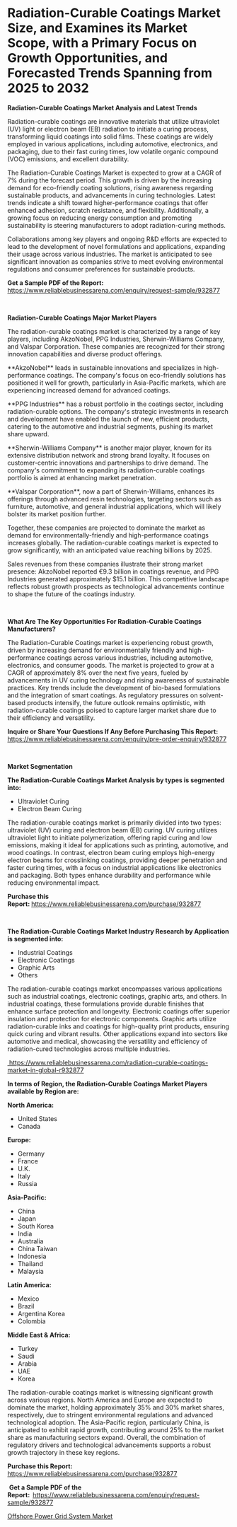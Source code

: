 <p><h1>Radiation-Curable Coatings Market Size, and Examines its Market Scope, with a Primary Focus on Growth Opportunities, and Forecasted Trends Spanning from 2025 to 2032</h1></p><p><strong>Radiation-Curable Coatings Market Analysis and Latest Trends</strong></p>
<p><p>Radiation-curable coatings are innovative materials that utilize ultraviolet (UV) light or electron beam (EB) radiation to initiate a curing process, transforming liquid coatings into solid films. These coatings are widely employed in various applications, including automotive, electronics, and packaging, due to their fast curing times, low volatile organic compound (VOC) emissions, and excellent durability.</p><p>The Radiation-Curable Coatings Market is expected to grow at a CAGR of 7% during the forecast period. This growth is driven by the increasing demand for eco-friendly coating solutions, rising awareness regarding sustainable products, and advancements in curing technologies. Latest trends indicate a shift toward higher-performance coatings that offer enhanced adhesion, scratch resistance, and flexibility. Additionally, a growing focus on reducing energy consumption and promoting sustainability is steering manufacturers to adopt radiation-curing methods. </p><p>Collaborations among key players and ongoing R&D efforts are expected to lead to the development of novel formulations and applications, expanding their usage across various industries. The market is anticipated to see significant innovation as companies strive to meet evolving environmental regulations and consumer preferences for sustainable products.</p></p>
<p><strong>Get a Sample PDF of the Report:&nbsp;</strong> <a href="https://www.reliablebusinessarena.com/enquiry/request-sample/932877?utm_campaign=2187&utm_medium=2&utm_source=Github&utm_content=ia&utm_term=21032025&utm_id=radiation-curable-coatings">https://www.reliablebusinessarena.com/enquiry/request-sample/932877</a></p>
<p>&nbsp;</p>
<p><strong>Radiation-Curable Coatings Major Market Players</strong></p>
<p><p>The radiation-curable coatings market is characterized by a range of key players, including AkzoNobel, PPG Industries, Sherwin-Williams Company, and Valspar Corporation. These companies are recognized for their strong innovation capabilities and diverse product offerings.</p><p>**AkzoNobel** leads in sustainable innovations and specializes in high-performance coatings. The company's focus on eco-friendly solutions has positioned it well for growth, particularly in Asia-Pacific markets, which are experiencing increased demand for advanced coatings.</p><p>**PPG Industries** has a robust portfolio in the coatings sector, including radiation-curable options. The company's strategic investments in research and development have enabled the launch of new, efficient products, catering to the automotive and industrial segments, pushing its market share upward.</p><p>**Sherwin-Williams Company** is another major player, known for its extensive distribution network and strong brand loyalty. It focuses on customer-centric innovations and partnerships to drive demand. The company's commitment to expanding its radiation-curable coatings portfolio is aimed at enhancing market penetration.</p><p>**Valspar Corporation**, now a part of Sherwin-Williams, enhances its offerings through advanced resin technologies, targeting sectors such as furniture, automotive, and general industrial applications, which will likely bolster its market position further.</p><p>Together, these companies are projected to dominate the market as demand for environmentally-friendly and high-performance coatings increases globally. The radiation-curable coatings market is expected to grow significantly, with an anticipated value reaching billions by 2025. </p><p>Sales revenues from these companies illustrate their strong market presence: AkzoNobel reported €9.3 billion in coatings revenue, and PPG Industries generated approximately $15.1 billion. This competitive landscape reflects robust growth prospects as technological advancements continue to shape the future of the coatings industry.</p></p>
<p>&nbsp;</p>
<p><strong>What Are The Key Opportunities For Radiation-Curable Coatings Manufacturers?</strong></p>
<p><p>The Radiation-Curable Coatings market is experiencing robust growth, driven by increasing demand for environmentally friendly and high-performance coatings across various industries, including automotive, electronics, and consumer goods. The market is projected to grow at a CAGR of approximately 8% over the next five years, fueled by advancements in UV curing technology and rising awareness of sustainable practices. Key trends include the development of bio-based formulations and the integration of smart coatings. As regulatory pressures on solvent-based products intensify, the future outlook remains optimistic, with radiation-curable coatings poised to capture larger market share due to their efficiency and versatility.</p></p>
<p><strong>Inquire or Share Your Questions If Any Before Purchasing This Report:</strong> <a href="https://www.reliablebusinessarena.com/enquiry/pre-order-enquiry/932877?utm_campaign=2187&utm_medium=2&utm_source=Github&utm_content=ia&utm_term=21032025&utm_id=radiation-curable-coatings">https://www.reliablebusinessarena.com/enquiry/pre-order-enquiry/932877</a></p>
<p>&nbsp;</p>
<p><strong>Market Segmentation</strong></p>
<p><strong>The Radiation-Curable Coatings Market Analysis by types is segmented into:</strong></p>
<p><ul><li>Ultraviolet Curing</li><li>Electron Beam Curing</li></ul></p>
<p><p>The radiation-curable coatings market is primarily divided into two types: ultraviolet (UV) curing and electron beam (EB) curing. UV curing utilizes ultraviolet light to initiate polymerization, offering rapid curing and low emissions, making it ideal for applications such as printing, automotive, and wood coatings. In contrast, electron beam curing employs high-energy electron beams for crosslinking coatings, providing deeper penetration and faster curing times, with a focus on industrial applications like electronics and packaging. Both types enhance durability and performance while reducing environmental impact.</p></p>
<p><strong>Purchase this Report:&nbsp;</strong><a href="https://www.reliablebusinessarena.com/purchase/932877?utm_campaign=2187&utm_medium=2&utm_source=Github&utm_content=ia&utm_term=21032025&utm_id=radiation-curable-coatings">https://www.reliablebusinessarena.com/purchase/932877</a></p>
<p>&nbsp;</p>
<p><strong>The Radiation-Curable Coatings Market Industry Research by Application is segmented into:</strong></p>
<p><ul><li>Industrial Coatings</li><li>Electronic Coatings</li><li>Graphic Arts</li><li>Others</li></ul></p>
<p><p>The radiation-curable coatings market encompasses various applications such as industrial coatings, electronic coatings, graphic arts, and others. In industrial coatings, these formulations provide durable finishes that enhance surface protection and longevity. Electronic coatings offer superior insulation and protection for electronic components. Graphic arts utilize radiation-curable inks and coatings for high-quality print products, ensuring quick curing and vibrant results. Other applications expand into sectors like automotive and medical, showcasing the versatility and efficiency of radiation-cured technologies across multiple industries.</p></p>
<p><a href="https://www.reliablebusinessarena.com/radiation-curable-coatings-market-in-global-r932877?utm_campaign=2187&utm_medium=2&utm_source=Github&utm_content=ia&utm_term=21032025&utm_id=radiation-curable-coatings">&nbsp;https://www.reliablebusinessarena.com/radiation-curable-coatings-market-in-global-r932877</a></p>
<p><strong>In terms of Region, the Radiation-Curable Coatings Market Players available by Region are:</strong></p>
<p>
    <p> <strong> North America: </strong>
        <ul>
            <li>United States</li>
            <li>Canada</li>
        </ul>
        </p> 
    <p> <strong> Europe: </strong>
        <ul>
            <li>Germany</li>
            <li>France</li>
            <li>U.K.</li>
            <li>Italy</li>
            <li>Russia</li>
        </ul>
        </p> 
    <p> <strong> Asia-Pacific: </strong>
        <ul>
            <li>China</li>
            <li>Japan</li>
            <li>South Korea</li>
            <li>India</li>
            <li>Australia</li>
            <li>China Taiwan</li>
            <li>Indonesia</li>
            <li>Thailand</li>
            <li>Malaysia</li>
        </ul>
        </p> 
    <p> <strong> Latin America: </strong>
        <ul>
            <li>Mexico</li>
            <li>Brazil</li>
            <li>Argentina Korea</li>
            <li>Colombia</li>
        </ul>
        </p> 
    <p> <strong> Middle East & Africa: </strong>
        <ul>
            <li>Turkey</li>
            <li>Saudi</li>
            <li>Arabia</li>
            <li>UAE</li>
            <li>Korea</li>
        </ul>
    </p>
    </p>
<p><p>The radiation-curable coatings market is witnessing significant growth across various regions. North America and Europe are expected to dominate the market, holding approximately 35% and 30% market shares, respectively, due to stringent environmental regulations and advanced technological adoption. The Asia-Pacific region, particularly China, is anticipated to exhibit rapid growth, contributing around 25% to the market share as manufacturing sectors expand. Overall, the combination of regulatory drivers and technological advancements supports a robust growth trajectory in these key regions.</p></p>
<p><strong>Purchase this Report: </strong><a href="https://www.reliablebusinessarena.com/purchase/932877?utm_campaign=2187&utm_medium=2&utm_source=Github&utm_content=ia&utm_term=21032025&utm_id=radiation-curable-coatings">https://www.reliablebusinessarena.com/purchase/932877</a></p>
<p>&nbsp;<strong>Get a Sample PDF of the Report:&nbsp;&nbsp;</strong><a href="https://www.reliablebusinessarena.com/enquiry/request-sample/932877?utm_campaign=2187&utm_medium=2&utm_source=Github&utm_content=ia&utm_term=21032025&utm_id=radiation-curable-coatings">https://www.reliablebusinessarena.com/enquiry/request-sample/932877</a></p>
<p><strong></strong></p>
<p><p><a href="https://github.com/shimweummul/Market-Research-Report-List-1/blob/main/offshore-power-grid-system-market.md?utm_campaign=2187&utm_medium=2&utm_source=Github&utm_content=ia&utm_term=21032025&utm_id=radiation-curable-coatings">Offshore Power Grid System Market</a></p></p>